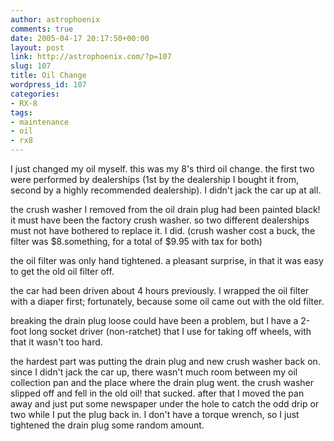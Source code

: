 ```yaml
---
author: astrophoenix
comments: true
date: 2005-04-17 20:17:50+00:00
layout: post
link: http://astrophoenix.com/?p=107
slug: 107
title: Oil Change
wordpress_id: 107
categories:
- RX-8
tags:
- maintenance
- oil
- rx8
---
```


I just changed my oil myself. this was my 8's third oil change. the first two were performed by dealerships (1st by the dealership I bought it from, second by a highly recommended dealership). I didn't jack the car up at all.

the crush washer I removed from the oil drain plug had been painted black! it must have been the factory crush washer. so two different dealerships must not have bothered to replace it. I did. (crush washer cost a buck, the filter was $8.something, for a total of $9.95 with tax for both)

the oil filter was only hand tightened. a pleasant surprise, in that it was easy to get the old oil filter off.

the car had been driven about 4 hours previously. I wrapped the oil filter with a diaper first; fortunately, because some oil came out with the old filter.

breaking the drain plug loose could have been a problem, but I have a 2-foot long socket driver (non-ratchet) that I use for taking off wheels, with that it wasn't too hard.

the hardest part was putting the drain plug and new crush washer back on. since I didn't jack the car up, there wasn't much room between my oil collection pan and the place where the drain plug went. the crush washer slipped off and fell in the old oil! that sucked. after that I moved the pan away and just put some newspaper under the hole to catch the odd drip or two while I put the plug back in. I don't have a torque wrench, so I just tightened the drain plug some random amount.
